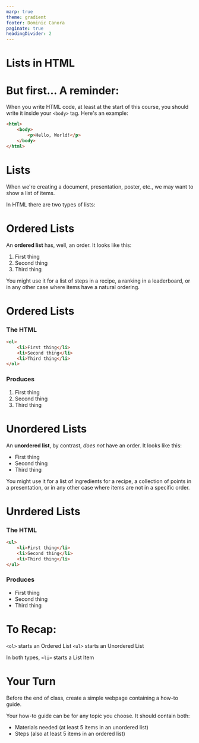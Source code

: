 ```yaml
---
marp: true
theme: gradient
footer: Dominic Canora
paginate: true
headingDivider: 2
---
```


# Lists in HTML <!-- _class: title -->

# But first... A reminder:
When you write HTML code, at least at the start of this course, you should write it inside your `<body>` tag. Here's an example:

```html
<html>
    <body>
        <p>Hello, World!</p>
    </body>
</html>
```

# Lists
When we're creating a document, presentation, poster, etc., we may want to show a list of items. 

In HTML there are two types of lists:

# Ordered Lists
An **ordered list** has, well, an order. It looks like this:

1. First thing
2. Second thing
3. Third thing

You might use it for a list of steps in a recipe, a ranking in a leaderboard, or in any other case where items have a natural ordering.

# Ordered Lists
### The HTML
```html
<ol>
    <li>First thing</li>
    <li>Second thing</li>
    <li>Third thing</li>
</ol>
```
### Produces
1. First thing
2. Second thing
3. Third thing


# Unordered Lists
An **unordered list**, by contrast, *does not* have an order. It looks like this:

* First thing
* Second thing
* Third thing

You might use it for a list of ingredients for a recipe, a collection of points in a presentation, or in any other case where items are not in a specific order.

# Unrdered Lists
### The HTML
```html
<ul>
    <li>First thing</li>
    <li>Second thing</li>
    <li>Third thing</li>
</ul>
```
### Produces
* First thing
* Second thing
* Third thing

# To Recap:
`<ol>` starts an Ordered List
`<ul>` starts an Unordered List

In both types, `<li>` starts a List Item

# Your Turn
Before the end of class, create a simple webpage containing a how-to guide.

Your how-to guide can be for any topic you choose. It should contain both:
* Materials needed (at least 5 items in an unordered list)
* Steps (also at least 5 items in an ordered list)